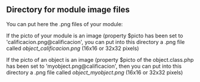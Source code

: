 
Directory for module image files
--------------------------------

You can put here the .png files of your module:


If the picto of your module is an image (property $picto has been set to 'calificacion.png@calificacion', you can put into this
directory a .png file called *object_calificacion.png* (16x16 or 32x32 pixels)


If the picto of an object is an image (property $picto of the object.class.php has been set to 'myobject.png@calificacion', then you can put into this
directory a .png file called *object_myobject.png* (16x16 or 32x32 pixels)

